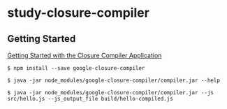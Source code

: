 # study-closure-compiler

## Getting Started

[Getting Started with the Closure Compiler Application](https://developers.google.com/closure/compiler/docs/gettingstarted_app)

```
$ npm install --save google-closure-compiler
```

```$xslt
$ java -jar node_modules/google-closure-compiler/compiler.jar --help
```

```$xslt
$ java -jar node_modules/google-closure-compiler/compiler.jar --js src/hello.js --js_output_file build/hello-compiled.js
```
